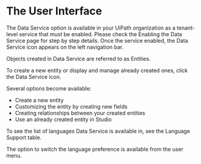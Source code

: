 ﻿# The User Interface

The Data Service option is available in your UiPath organization as a tenant-level service that must be enabled. Please check the Enabling the Data Service page for step by step details. Once the service enabled, the Data Service icon  appears on the left navigation bar.

Objects created in Data Service are referred to as Entities.

To create a new entity or display and manage already created ones, click the Data Service icon.

Several options become available:

* Create a new entity
* Customizing the entity by creating new fields
* Creating relationships between your created entities
* Use an already created entity in Studio

To see the list of languages Data Service is available in, see the Language Support table.

The option to switch the language preference is available from the user menu.
